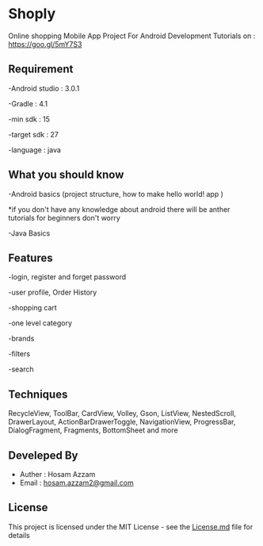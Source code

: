 # Shoply
Online shopping Mobile App Project For Android Development Tutorials on : https://goo.gl/5mY7S3

## Requirement
-Android studio : 3.0.1

-Gradle : 4.1

-min sdk : 15

-target sdk : 27

-language : java

## What you should know
-Android basics (project structure, how to make hello world! app )

*if you don't have any knowledge about android there will be anther tutorials for beginners don't worry

-Java Basics

## Features
-login, register and forget password

-user profile, Order History

-shopping cart

-one level category

-brands

-filters

-search

## Techniques
RecycleView, ToolBar, CardView, Volley, Gson, ListView, NestedScroll, DrawerLayout, ActionBarDrawerToggle, NavigationView, ProgressBar, DialogFragment, Fragments, BottomSheet and more

## Develeped By
* Auther : Hosam Azzam
* Email  : hosam.azzam2@gmail.com

## License
This project is licensed under the MIT License - see the [License.md](License.md) file for details
